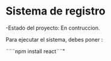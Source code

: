<h1> Sistema de registro </h1>
-Estado del proyecto: En contruccion.

Para ejecutar el sistema, debes poner :

 ¨¨¨npm install  react¨¨"
